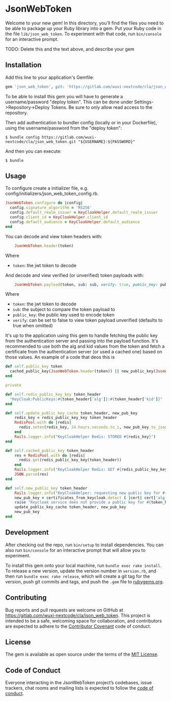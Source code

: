 # JsonWebToken

Welcome to your new gem! In this directory, you'll find the files you need to be able to package up your Ruby library into a gem. Put your Ruby code in the file `lib/json_web_token`. To experiment with that code, run `bin/console` for an interactive prompt.

TODO: Delete this and the text above, and describe your gem

## Installation

Add this line to your application's Gemfile:

```ruby
gem 'json_web_token', git: 'https://gitlab.com/wuxi-nextcode/cla/json_web_token.git'
```

To be able to install this gem you will have to generate a username/password "deploy token". This can be done under Settings->Repository->Deploy Tokens. Be sure to only allow read access to the repository.

Then add authentication to bundler config (locally or in your Dockerfile), using the username/password from the "deploy token":

    $ bundle config https://gitlab.com/wuxi-nextcode/cla/json_web_token.git "${USERNAME}:${PASSWORD}"
    
And then you can execute:

    $ bundle

## Usage

To configure create a initializer file, e.g. config/initializers/json_web_token_config.rb. 

```ruby
JsonWebToken.configure do |config|
  config.signature_algorithm = 'RS256'
  config.default_realm_issuer = KeyCloakHelper.default_realm_issuer
  config.client_id = KeyCloakHelper.client_id
  config.default_audience = KeyCloakHelper.default_audience
end
```

You can decode and view token headers with:

```ruby
    JsonWebToken.header(token)
```
Where
* `token`: the jwt token to decode

And decode and view verified (or unverified) token payloads with:

```ruby
    JsonWebToken.payload(token, sub: sub, verify: true, public_key: public_key)
```

Where
* `token`: the jwt token to decode
* `sub`: the subject to compare the token payload to
* `public_key`: the public key used to encode token
* `verify`: can be set to false to view token payload unverified (defaults to true when omitted)

It's up to the application using this gem to handle fetching the public key from the authentication server and passing into the payload function. It's recommended to use both the alg and kid values from the token and fetch a certificate from the authentication server (or used a cached one) based on those values. An example of a code that deos this is
```ruby
def self.public_key token
  cached_public_key(JsonWebToken.header(token)) || new_public_key(JsonWebToken.header(token))
end

private

def self.redis_public_key_key token_header
  "KeyCloak:PublicKeys:#{token_header['alg']}:#{token_header['kid']}"
end

def self.update_public_key_cache token_header, new_pub_key
    redis_key = redis_public_key_key token_header
    RedisPool.with do |redis|
      redis.setex(redis_key, 24.hours.seconds.to_i, new_pub_key.to_json)
    end
    Rails.logger.info("KeyCloakHelper Redis: STORED #{redis_key}")
end

def self.cached_public_key token_header
    res = RedisPool.with do |redis|
      redis.get(redis_public_key_key(token_header))
    end
    Rails.logger.info("KeyCloakHelper Redis: GET #{redis_public_key_key(token_header)}")
    JSON.parse(res)
end

def self.new_public_key token_header
    Rails.logger.info("KeyCloakHelper: requesting new public key for #{token_header['alg']}:#{token_header['kid']}")
    new_pub_key = certificates_from_keycloak.detect { |cert| cert['alg'] == token_header['alg'] && cert['kid'] == token_header['kid'] }
    raise "Keycloak service does not provide a public key for #{token_header['alg']}:#{token_header['kid']} as required" if new_pub_key.nil?
    update_public_key_cache token_header, new_pub_key
    new_pub_key
end 
```

## Development

After checking out the repo, run `bin/setup` to install dependencies. You can also run `bin/console` for an interactive prompt that will allow you to experiment.

To install this gem onto your local machine, run `bundle exec rake install`. To release a new version, update the version number in `version.rb`, and then run `bundle exec rake release`, which will create a git tag for the version, push git commits and tags, and push the `.gem` file to [rubygems.org](https://rubygems.org).

## Contributing

Bug reports and pull requests are welcome on GitHub at https://gitlab.com/wuxi-nextcode/cla/json_web_token. This project is intended to be a safe, welcoming space for collaboration, and contributors are expected to adhere to the [Contributor Covenant](http://contributor-covenant.org) code of conduct.

## License

The gem is available as open source under the terms of the [MIT License](https://opensource.org/licenses/MIT).

## Code of Conduct

Everyone interacting in the JsonWebToken project’s codebases, issue trackers, chat rooms and mailing lists is expected to follow the [code of conduct](https://github.com/[USERNAME]/json_web_token/blob/master/CODE_OF_CONDUCT.md).
